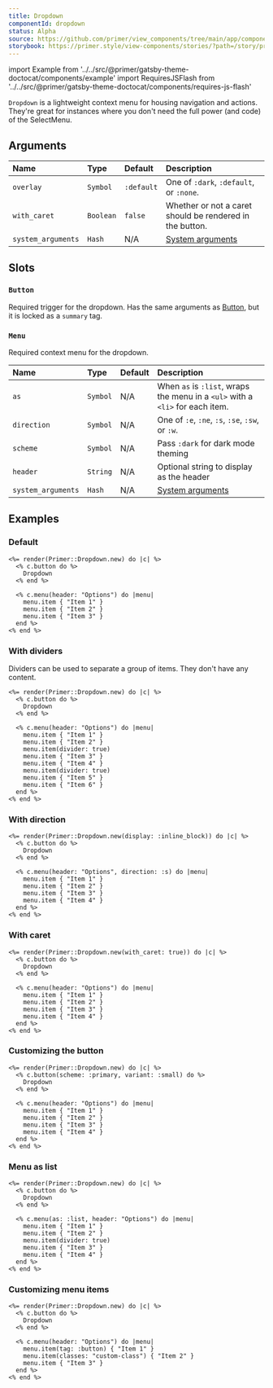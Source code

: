 ```yaml
---
title: Dropdown
componentId: dropdown
status: Alpha
source: https://github.com/primer/view_components/tree/main/app/components/primer/dropdown.rb
storybook: https://primer.style/view-components/stories/?path=/story/primer-dropdown
---
```


import Example from '../../src/@primer/gatsby-theme-doctocat/components/example'
import RequiresJSFlash from '../../src/@primer/gatsby-theme-doctocat/components/requires-js-flash'

<RequiresJSFlash />

<!-- Warning: AUTO-GENERATED file, do not edit. Add code comments to your Ruby instead <3 -->

`Dropdown` is a lightweight context menu for housing navigation and actions.
They're great for instances where you don't need the full power (and code) of the SelectMenu.

## Arguments

| Name | Type | Default | Description |
| :- | :- | :- | :- |
| `overlay` | `Symbol` | `:default` | One of `:dark`, `:default`, or `:none`. |
| `with_caret` | `Boolean` | `false` | Whether or not a caret should be rendered in the button. |
| `system_arguments` | `Hash` | N/A | [System arguments](/system-arguments) |

## Slots

### `Button`

Required trigger for the dropdown. Has the same arguments as [Button](/components/button),
but it is locked as a `summary` tag.

### `Menu`

Required context menu for the dropdown.

| Name | Type | Default | Description |
| :- | :- | :- | :- |
| `as` | `Symbol` | N/A | When `as` is `:list`, wraps the menu in a `<ul>` with a `<li>` for each item. |
| `direction` | `Symbol` | N/A | One of `:e`, `:ne`, `:s`, `:se`, `:sw`, or `:w`. |
| `scheme` | `Symbol` | N/A | Pass `:dark` for dark mode theming |
| `header` | `String` | N/A | Optional string to display as the header |
| `system_arguments` | `Hash` | N/A | [System arguments](/system-arguments) |

## Examples

### Default

<Example src="<details data-view-component='true' class='dropdown details-overlay details-reset'>  <summary role='button' data-view-component='true' class='btn'>            Dropdown      </summary>  <div data-view-component='true'>    <details-menu role='menu' data-view-component='true' class='dropdown-menu dropdown-menu-se'>    <div class='dropdown-header'>      Options    </div>      <a role='menuitem' data-view-component='true' class='dropdown-item'>Item 1</a>      <a role='menuitem' data-view-component='true' class='dropdown-item'>Item 2</a>      <a role='menuitem' data-view-component='true' class='dropdown-item'>Item 3</a></details-menu></div></details>" />

```erb
<%= render(Primer::Dropdown.new) do |c| %>
  <% c.button do %>
    Dropdown
  <% end %>

  <% c.menu(header: "Options") do |menu|
    menu.item { "Item 1" }
    menu.item { "Item 2" }
    menu.item { "Item 3" }
  end %>
<% end %>
```

### With dividers

Dividers can be used to separate a group of items. They don't have any content.

<Example src="<details data-view-component='true' class='dropdown details-overlay details-reset'>  <summary role='button' data-view-component='true' class='btn'>            Dropdown      </summary>  <div data-view-component='true'>    <details-menu role='menu' data-view-component='true' class='dropdown-menu dropdown-menu-se'>    <div class='dropdown-header'>      Options    </div>      <a role='menuitem' data-view-component='true' class='dropdown-item'>Item 1</a>      <a role='menuitem' data-view-component='true' class='dropdown-item'>Item 2</a>      <a role='separator' data-view-component='true' class='dropdown-divider' />      <a role='menuitem' data-view-component='true' class='dropdown-item'>Item 3</a>      <a role='menuitem' data-view-component='true' class='dropdown-item'>Item 4</a>      <a role='separator' data-view-component='true' class='dropdown-divider' />      <a role='menuitem' data-view-component='true' class='dropdown-item'>Item 5</a>      <a role='menuitem' data-view-component='true' class='dropdown-item'>Item 6</a></details-menu></div></details>" />

```erb
<%= render(Primer::Dropdown.new) do |c| %>
  <% c.button do %>
    Dropdown
  <% end %>

  <% c.menu(header: "Options") do |menu|
    menu.item { "Item 1" }
    menu.item { "Item 2" }
    menu.item(divider: true)
    menu.item { "Item 3" }
    menu.item { "Item 4" }
    menu.item(divider: true)
    menu.item { "Item 5" }
    menu.item { "Item 6" }
  end %>
<% end %>
```

### With direction

<Example src="<details data-view-component='true' class='dropdown details-overlay details-reset d-inline-block'>  <summary role='button' data-view-component='true' class='btn'>            Dropdown      </summary>  <div data-view-component='true'>    <details-menu role='menu' data-view-component='true' class='dropdown-menu dropdown-menu-s'>    <div class='dropdown-header'>      Options    </div>      <a role='menuitem' data-view-component='true' class='dropdown-item'>Item 1</a>      <a role='menuitem' data-view-component='true' class='dropdown-item'>Item 2</a>      <a role='menuitem' data-view-component='true' class='dropdown-item'>Item 3</a>      <a role='menuitem' data-view-component='true' class='dropdown-item'>Item 4</a></details-menu></div></details>" />

```erb
<%= render(Primer::Dropdown.new(display: :inline_block)) do |c| %>
  <% c.button do %>
    Dropdown
  <% end %>

  <% c.menu(header: "Options", direction: :s) do |menu|
    menu.item { "Item 1" }
    menu.item { "Item 2" }
    menu.item { "Item 3" }
    menu.item { "Item 4" }
  end %>
<% end %>
```

### With caret

<Example src="<details data-view-component='true' class='dropdown details-overlay details-reset'>  <summary role='button' data-view-component='true' class='btn'>            Dropdown    <div class='dropdown-caret'></div>  </summary>  <div data-view-component='true'>    <details-menu role='menu' data-view-component='true' class='dropdown-menu dropdown-menu-se'>    <div class='dropdown-header'>      Options    </div>      <a role='menuitem' data-view-component='true' class='dropdown-item'>Item 1</a>      <a role='menuitem' data-view-component='true' class='dropdown-item'>Item 2</a>      <a role='menuitem' data-view-component='true' class='dropdown-item'>Item 3</a>      <a role='menuitem' data-view-component='true' class='dropdown-item'>Item 4</a></details-menu></div></details>" />

```erb
<%= render(Primer::Dropdown.new(with_caret: true)) do |c| %>
  <% c.button do %>
    Dropdown
  <% end %>

  <% c.menu(header: "Options") do |menu|
    menu.item { "Item 1" }
    menu.item { "Item 2" }
    menu.item { "Item 3" }
    menu.item { "Item 4" }
  end %>
<% end %>
```

### Customizing the button

<Example src="<details data-view-component='true' class='dropdown details-overlay details-reset'>  <summary role='button' data-view-component='true' class='btn-primary btn-sm btn'>            Dropdown      </summary>  <div data-view-component='true'>    <details-menu role='menu' data-view-component='true' class='dropdown-menu dropdown-menu-se'>    <div class='dropdown-header'>      Options    </div>      <a role='menuitem' data-view-component='true' class='dropdown-item'>Item 1</a>      <a role='menuitem' data-view-component='true' class='dropdown-item'>Item 2</a>      <a role='menuitem' data-view-component='true' class='dropdown-item'>Item 3</a>      <a role='menuitem' data-view-component='true' class='dropdown-item'>Item 4</a></details-menu></div></details>" />

```erb
<%= render(Primer::Dropdown.new) do |c| %>
  <% c.button(scheme: :primary, variant: :small) do %>
    Dropdown
  <% end %>

  <% c.menu(header: "Options") do |menu|
    menu.item { "Item 1" }
    menu.item { "Item 2" }
    menu.item { "Item 3" }
    menu.item { "Item 4" }
  end %>
<% end %>
```

### Menu as list

<Example src="<details data-view-component='true' class='dropdown details-overlay details-reset'>  <summary role='button' data-view-component='true' class='btn'>            Dropdown      </summary>  <div data-view-component='true'>    <details-menu role='menu' data-view-component='true' class='dropdown-menu dropdown-menu-se'>    <div class='dropdown-header'>      Options    </div>    <ul>          <li>            <a role='menuitem' data-view-component='true' class='dropdown-item'>Item 1</a>          </li>          <li>            <a role='menuitem' data-view-component='true' class='dropdown-item'>Item 2</a>          </li>          <li role='separator' data-view-component='true' class='dropdown-divider' />          <li>            <a role='menuitem' data-view-component='true' class='dropdown-item'>Item 3</a>          </li>          <li>            <a role='menuitem' data-view-component='true' class='dropdown-item'>Item 4</a>          </li>    </ul></details-menu></div></details>" />

```erb
<%= render(Primer::Dropdown.new) do |c| %>
  <% c.button do %>
    Dropdown
  <% end %>

  <% c.menu(as: :list, header: "Options") do |menu|
    menu.item { "Item 1" }
    menu.item { "Item 2" }
    menu.item(divider: true)
    menu.item { "Item 3" }
    menu.item { "Item 4" }
  end %>
<% end %>
```

### Customizing menu items

<Example src="<details data-view-component='true' class='dropdown details-overlay details-reset'>  <summary role='button' data-view-component='true' class='btn'>            Dropdown      </summary>  <div data-view-component='true'>    <details-menu role='menu' data-view-component='true' class='dropdown-menu dropdown-menu-se'>    <div class='dropdown-header'>      Options    </div>      <button role='menuitem' type='button' data-view-component='true' class='dropdown-item btn-link'>    Item 1  </button>      <a role='menuitem' data-view-component='true' class='custom-class dropdown-item'>Item 2</a>      <a role='menuitem' data-view-component='true' class='dropdown-item'>Item 3</a></details-menu></div></details>" />

```erb
<%= render(Primer::Dropdown.new) do |c| %>
  <% c.button do %>
    Dropdown
  <% end %>

  <% c.menu(header: "Options") do |menu|
    menu.item(tag: :button) { "Item 1" }
    menu.item(classes: "custom-class") { "Item 2" }
    menu.item { "Item 3" }
  end %>
<% end %>
```
